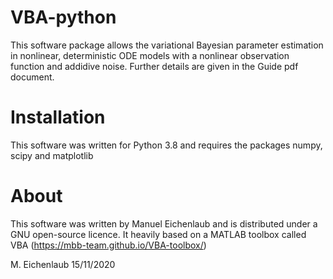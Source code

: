 # VBA-python

This software package allows the variational Bayesian parameter estimation in nonlinear, deterministic ODE models with a nonlinear observation function and addidive noise. Further details are given in the Guide pdf document.

# Installation

This software was written for Python 3.8 and requires the packages numpy, scipy and matplotlib

# About

This software was written by Manuel Eichenlaub and is distributed under a GNU open-source licence. It heavily based on a MATLAB toolbox called VBA (https://mbb-team.github.io/VBA-toolbox/)


M. Eichenlaub 15/11/2020
